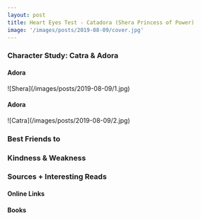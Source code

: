 ```yaml
---
layout: post
title: Heart Eyes Test - Catadora (Shera Princess of Power)
image: '/images/posts/2019-08-09/cover.jpg'
---
```


<h3>Character Study: Catra & Adora</h3>
<h4>Adora</h4>
![Shera](/images/posts/2019-08-09/1.jpg)

<h4>Adora</h4>
![Catra](/images/posts/2019-08-09/2.jpg)


<h3>Best Friends to </h3>

<h3>Kindness & Weakness</h3>


<h3>Sources + Interesting Reads</h3>
<h4>Online Links</h4>


<h4>Books</h4>
